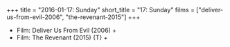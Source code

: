 +++
title = "2016-01-17: Sunday"
short_title = "17: Sunday"
films = ["deliver-us-from-evil-2006", "the-revenant-2015"]
+++


* Film: Deliver Us From Evil (2006) +
* Film: The Revenant (2015) {T} +
